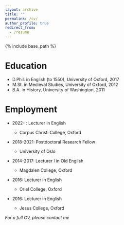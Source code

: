 ```yaml
---
layout: archive
title: ""
permalink: /cv/
author_profile: true
redirect_from:
  - /resume
---
```


{% include base_path %}

Education
======
* D.Phil. in English (to 1550), University of Oxford, 2017
* M.St. in Medieval Studies, University of Oxford, 2012
* B.A. in History, University of Washington, 2011

Employment
======
*  2022-   : Lecturer in English
  	* Corpus Christi College, Oxford
	
*  2018-2021: Postdoctoral Research Fellow
  	* University of Oslo

* 2014-2017: Lecturer I in Old English
  	* Magdalen College, Oxford
  
 * 2016: Lecturer in English
 	 * Oriel College, Oxford
  
* 2016: Lecturer in English
  	* Jesus College, Oxford 


*For a full CV, please contact me*
  
<!---
Publications
======
  <ul>{% for post in site.publications %}
    {% include archive-single-cv.html %}
  {% endfor %}</ul>
  
Talks
======
  <ul>{% for post in site.talks %}
    {% include archive-single-talk-cv.html %}
  {% endfor %}</ul>
  
Teaching
======
  <ul>{% for post in site.teaching %}
    {% include archive-single-cv.html %}
  {% endfor %}</ul>
  
Service and leadership
======
* Currently signed in to 43 different slack teams

-->
